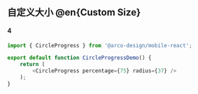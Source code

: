 ## 自定义大小 @en{Custom Size}

#### 4

```js
import { CircleProgress } from '@arco-design/mobile-react';

export default function CircleProgressDemo() {
    return (
        <CircleProgress percentage={75} radius={37} />
    );
}
```
